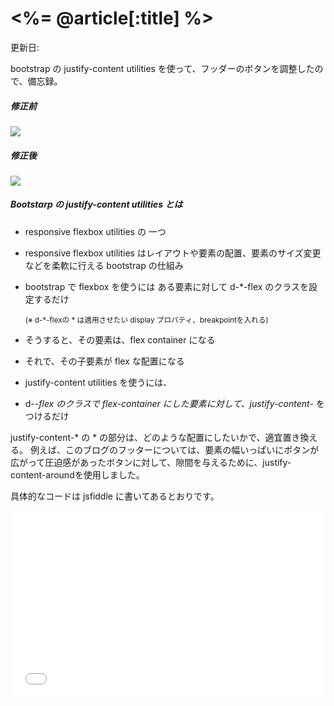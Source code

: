 # <%= @article[:title] %>
更新日:

bootstrap の justify-content utilities を使って、フッダーのボタンを調整したので、備忘録。

##### 修正前

![](http://localhost:3000/assets/7/footer-image-before-164e5e28c1d9974d9d30179eb70848dc1602229a0580b54050c6a22a01d814d4.jpg)

##### 修正後

![](http://localhost:3000/assets/7/footer-image-after-ed3bd3f070733e4da5b32b01471aca7cb14dc31b6ec38d18fb6a741e75e519f2.jpg)

##### Bootstarp の justify-content utilities とは

* responsive flexbox utilities の 一つ

* responsive flexbox utilities はレイアウトや要素の配置、要素のサイズ変更などを柔軟に行える bootstrap の仕組み
* bootstrap で flexbox を使うには ある要素に対して d-*-flex のクラスを設定するだけ

    <small class="fw-lighter">(※ <span class="badge bg-secondary rounded">d-*-flex</span>の * は適用させたい display プロパティ、breakpointを入れる)</small>

* そうすると、その要素は、flex container になる
* それで、その子要素が flex な配置になる
* justify-content utilities を使うには、

* d-*-flex のクラスで flex-container にした要素に対して、justify-content-* をつけるだけ

justify-content-* の * の部分は、どのような配置にしたいかで、適宜置き換える。
例えば、このブログのフッターについては、要素の幅いっぱいにボタンが広がって圧迫感があったボタンに対して、隙間を与えるために、justify-content-aroundを使用しました。

  具体的なコードは jsfiddle に書いてあるとおりです。

<iframe width="100%" height="300" src="//jsfiddle.net/jun_taka/b5wqg973/embedded/html,result/" allowfullscreen="allowfullscreen" allowpaymentrequest="" frameborder="0"></iframe>